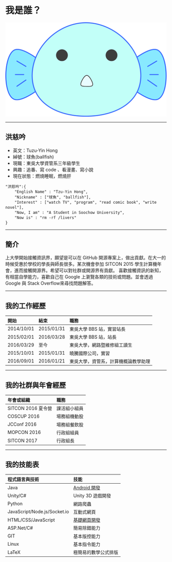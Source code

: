 # 我是誰？

![](images/ballfish.png)

---

## 洪慈吟
                
- 英文：Tuzu-Yin Hong
- 綽號：球魚(ballfish)
- 現職：東吳大學資管系三年級學生
- 興趣：追番、寫 code 、看漫畫、寫小說
- 現在狀態：燃燒睡眠，燃燒肝

```
"洪慈吟":{
    "English Name" : "Tzu-Yin Hong",
    "Nickname" : ["球魚", "ballfish"],
    "Interest" : ["watch TV", "program", "read comic book", "write novel"],
    "Now, I am" : "A Student in Soochow University",
    "Now is" : "rm -rf /livers"
}
```

---

## 簡介
                
上大學開始接觸資訊界，願望是可以在 GitHub 開源專案上，做出貢獻。在大一的時候受惠於學校的學長與師長很多。某次機會參加 SITCON 2015 學生計算機年會，進而接觸開源界。希望可以對社群或開源界有貢獻。
喜歡接觸資訊的新知，有相當自學能力，喜歡自己在 Google 上瀏覽各類的技術或問題。並會透過 Google 與 Stack Overflow來尋找問題解答。

---

## 我的工作經歷
                
|開始|結束|職務|
|:--|:--|:--|
|2014/10/01|2015/01/31|東吳大學 BBS 站，實習站長|
|2015/02/01|2016/03/28|東吳大學 BBS 站，站長|
|2016/03/29|至今      |東吳大學，網路暨維修組工讀生|
|2015/10/01|2015/01/31|曉騰國際公司，實習|
|2016/09/01|2016/01/21|東吳大學，資管系，計算機概論教學助理|

---

## 我的社群與年會經歷
                
|年會或組織|職務|
|:--|:--|
|SITCON 2016 夏令營|課活組小組員|
|COSCUP 2016|場務組機動股|
|JCConf 2016|場務組餐飲股|
|MOPCON 2016|行政組組員|
|SITCON 2017|行政組長|

---

## 我的技能表
                
|程式語言與技術|技能|
|:--|:--|
|Java|[Android 開發](https://github.com/lili668668/ShakePlayer)|
|Unity/C#|Unity 3D 遊戲開發|
|Python|網路爬蟲|
|JavaScript/Node.js/Socket.io|互動式網頁|
|HTML/CSS/JavaScript|[基礎網頁開發](http://lili668668.github.io/NetHW/)|
|ASP.Net/C#|簡易除錯能力|
|GIT|基本版控能力|
|Linux|基本指令能力|
|LaTeX|極簡易的數學公式排版|


